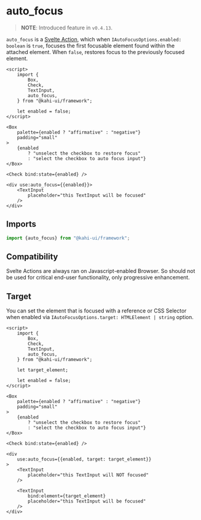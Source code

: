 # auto_focus

> **NOTE**: Introduced feature in `v0.4.13`.

`auto_focus` is a [Svelte Action](https://svelte.dev/docs#use_action), which when `IAutoFocusOptions.enabled: boolean` is `true`, focuses the first focusable element found within the attached element. When `false`, restores focus to the previously focused element.

```svelte {title="auto_focus Preview" mode="repl"}
<script>
    import {
        Box,
        Check,
        TextInput,
        auto_focus,
    } from "@kahi-ui/framework";

    let enabled = false;
</script>

<Box
    palette={enabled ? "affirmative" : "negative"}
    padding="small"
>
    {enabled
        ? "unselect the checkbox to restore focus"
        : "select the checkbox to auto focus input"}
</Box>

<Check bind:state={enabled} />

<div use:auto_focus={{enabled}}>
    <TextInput
        placeholder="this TextInput will be focused"
    />
</div>
```

## Imports

```javascript {title="auto_focus Imports"}
import {auto_focus} from "@kahi-ui/framework";
```

## Compatibility

Svelte Actions are always ran on Javascript-enabled Browser. So should not be used for critical end-user functionality, only progressive enhancement.

## Target

You can set the element that is focused with a reference or CSS Selector when enabled via `IAutoFocusOptions.target: HTMLElement | string` option.

```svelte {title="auto_focus Target" mode="repl"}
<script>
    import {
        Box,
        Check,
        TextInput,
        auto_focus,
    } from "@kahi-ui/framework";

    let target_element;

    let enabled = false;
</script>

<Box
    palette={enabled ? "affirmative" : "negative"}
    padding="small"
>
    {enabled
        ? "unselect the checkbox to restore focus"
        : "select the checkbox to auto focus input"}
</Box>

<Check bind:state={enabled} />

<div
    use:auto_focus={{enabled, target: target_element}}
>
    <TextInput
        placeholder="this TextInput will NOT focused"
    />

    <TextInput
        bind:element={target_element}
        placeholder="this TextInput will be focused"
    />
</div>
```
